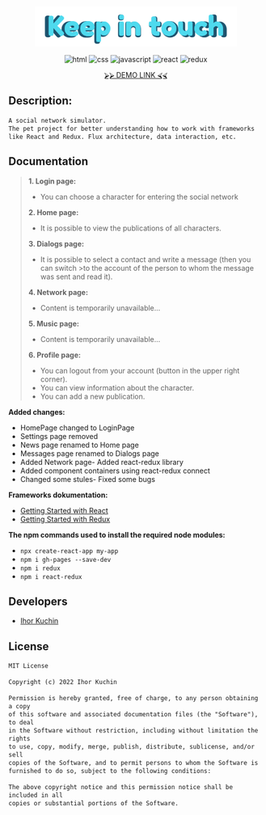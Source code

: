 <p align="center">
  <img src="readme-title.png" width="400" alt="Title">
</p>

<p align="center">
  <img src="https://img.shields.io/badge/-html-red" alt="html">
  <img src="https://img.shields.io/badge/-css-blue" alt="css">
  <img src="https://img.shields.io/badge/-javascript-yellow" alt="javascript">
  <img src="https://img.shields.io/badge/-react-cyan" alt="react">
  <img src="https://img.shields.io/badge/-redux-blueviolet" alt="redux"> <br>
  <!-- <img src="https://img.shields.io/badge/-typescript-blue" alt="typescript"> -->
  <!-- <img src="https://img.shields.io/badge/-nodejs-brightgreen" alt="node.js"> -->
  <!-- <img src="https://img.shields.io/badge/-bootstrap-blueviolet" alt="bootstrap"> -->
  <!-- <img src="https://img.shields.io/badge/-bulma-brightgreen" alt="bulma"> -->
</p>

<p align="center">
  <a href="https://ik-web.github.io/keep-in-touch/">
    ⮚⮚ DEMO LINK ⮘⮘
  </a> 
</p>

## Description:
```
А social network simulator.
The pet project for better understanding how to work with frameworks
like React and Redux. Flux architecture, data interaction, etc.
```
## Documentation

> **1. Login page:** 
>- You can choose a character for entering the social network
>
> **2. Home page:** 
>- It is possible to view the publications of all characters.
>
> **3. Dialogs page:**
> - It is possible to select a contact and write a message (then you can switch >to the account of the person to whom the message was sent and read it).
>
> **4. Network page:**
>- Content is temporarily unavailable...
>
> **5. Music page:**
>- Content is temporarily unavailable...
>
> **6. Profile page:**
>- You can logout from your account (button in the upper right corner).
>- You can view information about the character.
>- You can add a new publication.

 **Added changes:**
 - HomePage changed to LoginPage
 - Settings page removed
 - News page renamed to Home page
 - Messages page renamed to Dialogs page
 - Added Network page- Added react-redux library
 - Added component containers using react-redux connect
 - Changed some stules- Fixed some bugs


 **Frameworks dokumentation:** <br>
- [Getting Started with React](https://reactjs.org/docs/getting-started.html) <br>
- [Getting Started with Redux](https://redux.js.org/introduction/getting-started)

 **The npm commands used to install the required node modules:**
- `npx create-react-app my-app`
- `npm i gh-pages --save-dev`
- `npm i redux`
- `npm i react-redux`

## Developers

- [Ihor Kuchin](https://github.com/ik-web)

## License

```
MIT License

Copyright (c) 2022 Ihor Kuchin

Permission is hereby granted, free of charge, to any person obtaining a copy
of this software and associated documentation files (the "Software"), to deal
in the Software without restriction, including without limitation the rights
to use, copy, modify, merge, publish, distribute, sublicense, and/or sell
copies of the Software, and to permit persons to whom the Software is
furnished to do so, subject to the following conditions:

The above copyright notice and this permission notice shall be included in all
copies or substantial portions of the Software.
```